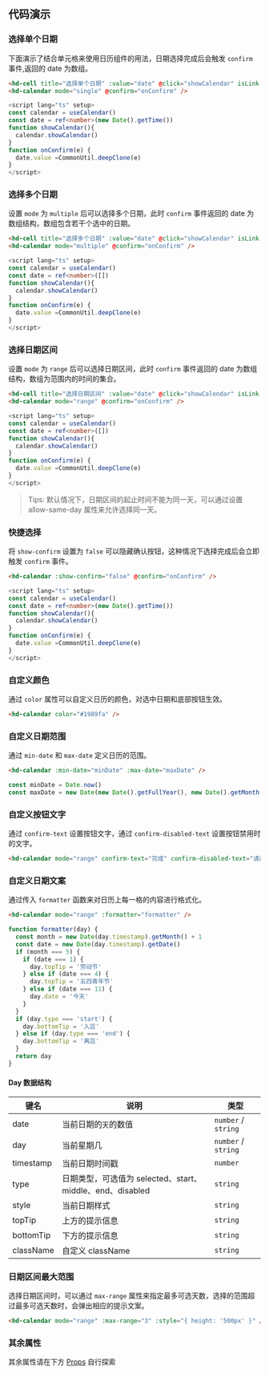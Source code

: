 ## 代码演示

### 选择单个日期

下面演示了结合单元格来使用日历组件的用法，日期选择完成后会触发 `confirm` 事件,返回的 date 为数组。

```html
<hd-cell title="选择单个日期" :value="date" @click="showCalendar" isLink />
<hd-calendar mode="single" @confirm="onConfirm" />
```

```ts
<script lang="ts" setup>
const calendar = useCalendar()
const date = ref<number>(new Date().getTime())
function showCalendar(){
  calendar.showCalendar()
}
function onConfirm(e) {
  date.value =CommonUtil.deepClone(e)
}
</script>
```

### 选择多个日期

设置 `mode` 为 `multiple` 后可以选择多个日期，此时 `confirm` 事件返回的 date 为数组结构，数组包含若干个选中的日期。

```html
<hd-cell title="选择多个日期" :value="date" @click="showCalendar" isLink />
<hd-calendar mode="multiple" @confirm="onConfirm" />
```

```ts
<script lang="ts" setup>
const calendar = useCalendar()
const date = ref<number>([])
function showCalendar(){
  calendar.showCalendar()
}
function onConfirm(e) {
  date.value =CommonUtil.deepClone(e)
}
</script>
```

### 选择日期区间

设置 `mode` 为 `range` 后可以选择日期区间，此时 `confirm` 事件返回的 date 为数组结构，数组为范围内的时间的集合。

```html
<hd-cell title="选择日期区间" :value="date" @click="showCalendar" isLink />
<hd-calendar mode="range" @confirm="onConfirm" />
```

```ts
<script lang="ts" setup>
const calendar = useCalendar()
const date = ref<number>([])
function showCalendar(){
  calendar.showCalendar()
}
function onConfirm(e) {
  date.value =CommonUtil.deepClone(e)
}
</script>
```

> Tips: 默认情况下，日期区间的起止时间不能为同一天，可以通过设置 allow-same-day 属性来允许选择同一天。

### 快捷选择

将 `show-confirm` 设置为 `false` 可以隐藏确认按钮，这种情况下选择完成后会立即触发 `confirm` 事件。

```html
<hd-calendar :show-confirm="false" @confirm="onConfirm" />
```

```ts
<script lang="ts" setup>
const calendar = useCalendar()
const date = ref<number>(new Date().getTime())
function showCalendar(){
  calendar.showCalendar()
}
function onConfirm(e) {
  date.value =CommonUtil.deepClone(e)
}
</script>
```

### 自定义颜色

通过 `color` 属性可以自定义日历的颜色，对选中日期和底部按钮生效。

```html
<hd-calendar color="#1989fa" />
```

### 自定义日期范围

通过 `min-date` 和 `max-date` 定义日历的范围。

```html
<hd-calendar :min-date="minDate" :max-date="maxDate" />
```

```ts
const minDate = Date.now()
const maxDate = new Date(new Date().getFullYear(), new Date().getMonth() + 6, new Date().getDate()).getTime()
```

### 自定义按钮文字

通过 `confirm-text` 设置按钮文字，通过 `confirm-disabled-text` 设置按钮禁用时的文字。

```html
<hd-calendar mode="range" confirm-text="完成" confirm-disabled-text="请选择结束时间" />
```

### 自定义日期文案

通过传入 `formatter` 函数来对日历上每一格的内容进行格式化。

```html
<hd-calendar mode="range" :formatter="formatter" />
```

```ts
function formatter(day) {
  const month = new Date(day.timestamp).getMonth() + 1
  const date = new Date(day.timestamp).getDate()
  if (month === 5) {
    if (date === 1) {
      day.topTip = '劳动节'
    } else if (date === 4) {
      day.topTip = '五四青年节'
    } else if (date === 11) {
      day.date = '今天'
    }
  }
  if (day.type === 'start') {
    day.bottomTip = '入店'
  } else if (day.type === 'end') {
    day.bottomTip = '离店'
  }
  return day
}
```

#### Day 数据结构

| 键名      | 说明                                                      | 类型                |
| --------- | --------------------------------------------------------- | ------------------- |
| date      | 当前日期的`天`的数值                                      | `number` / `string` |
| day       | 当前星期几                                                | `number` / `string` |
| timestamp | 当前日期时间戳                                            | `number`            |
| type      | 日期类型，可选值为 selected、start、middle、end、disabled | `string`            |
| style     | 当前日期样式                                              | `string`            |
| topTip    | 上方的提示信息                                            | `string`            |
| bottomTip | 下方的提示信息                                            | `string`            |
| className | 自定义 className                                          | `string`            |

### 日期区间最大范围

选择日期区间时，可以通过 `max-range` 属性来指定最多可选天数，选择的范围超过最多可选天数时，会弹出相应的提示文案。

```html
<hd-calendar mode="range" :max-range="3" :style="{ height: '500px' }" />
```

### 其余属性

其余属性请在下方 [Props](#props) 自行探索
